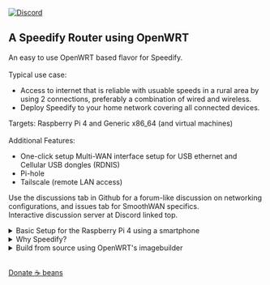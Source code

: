 [![Discord](https://badgen.net/discord/members/AxSSjpgwjx)](https://discord.gg/AxSSjpgwjx) 
## A Speedify Router using OpenWRT
An easy to use OpenWRT based flavor for Speedify. <br>
<br>
Typical use case: 
- Access to internet that is reliable with usuable speeds in a rural area by using 2 connections, preferably a combination of wired and wireless.
- Deploy Speedify to your home network covering all connected devices.

Targets: Raspberry Pi 4 and Generic x86_64 (and virtual machines) <br> <br>
Additional Features: 
-  One-click setup Multi-WAN interface setup for USB ethernet and Cellular USB dongles (RDNIS)
-  Pi-hole 
-  Tailscale (remote LAN access)


Use the discussions tab in Github for a forum-like discussion on networking configurations, and issues tab for SmoothWAN specifics.  
Interactive discussion server at Discord linked top. <br>

<details>
<summary>Basic Setup for the Raspberry Pi 4 using a smartphone</summary>
- Download the file from the sidebar and follow the instructions to setup the microSD card. <br>
- Connect as follows, the MAC address is printed on each device, usually at the back, note it down: <br>
<img src="https://github.com/TalalMash/SmoothWAN-web/raw/main/Basic%20Setup%20Guide%20assets/usb.jpg" width="300"/> <br>
<img src="https://github.com/TalalMash/SmoothWAN-web/raw/main/Basic%20Setup%20Guide%20assets/1a.svg" width="400"/> <br>
- The Raspberry Pi 4 is now broadcasting as an access point for easy configuration, connect to "SmoothWAN Setup": <br>
<img src="https://github.com/TalalMash/SmoothWAN-web/raw/main/Basic%20Setup%20Guide%20assets/1.png" width="300"/> <br>
- Visit 192.168.3.1 in your browser and login, there is no password set: <br>
<img src="https://github.com/TalalMash/SmoothWAN-web/raw/main/Basic%20Setup%20Guide%20assets/2.png" width="300"/> <br>
<img src="https://github.com/TalalMash/SmoothWAN-web/raw/main/Basic%20Setup%20Guide%20assets/3.png" width="300"/> <br>
- You will be greeted with brief instructions in the UI, it's time to setup the WANs as in the diagram: <br>
<img src="https://github.com/TalalMash/SmoothWAN-web/raw/main/Basic%20Setup%20Guide%20assets/4.png" width="300"/> <br>
<img src="https://github.com/TalalMash/SmoothWAN-web/raw/main/Basic%20Setup%20Guide%20assets/5.png" width="300"/> <br>
- Type the name of the first ISP, "ISP1" as in this example, you can tape a label on the USB ethernet for easy identification: <br>
  <img src="https://github.com/TalalMash/SmoothWAN-web/raw/main/Basic%20Setup%20Guide%20assets/6.png" width="300"/> <br>
  <img src="https://github.com/TalalMash/SmoothWAN-web/raw/main/Basic%20Setup%20Guide%20assets/7.png" width="300"/> <br>
- Notice the last 6 charchters in newdev, select the correct ending address for the USB ethernet that's plugged in to "ISP1" as you noted the addresses before, click Save and Apply and add the same for ISP2 and more: <br>
<img src="https://github.com/TalalMash/SmoothWAN-web/raw/main/Basic%20Setup%20Guide%20assets/8.png" width="300"/> <br>
- Time to install Speedify! Head over to VPN->Speedify: <br>
<img src="https://github.com/TalalMash/SmoothWAN-web/raw/main/Basic%20Setup%20Guide%20assets/9.png" width="300"/> <br>
- Click "Trigger Install/Update": <br>
<img src="https://github.com/TalalMash/SmoothWAN-web/raw/main/Basic%20Setup%20Guide%20assets/10.png" width="300"/> <br>
- Click "View Log" tab, it should read as "Speedify is installed" at the end of the line: <br>
<img src="https://github.com/TalalMash/SmoothWAN-web/raw/main/Basic%20Setup%20Guide%20assets/11.png" width="300"/> <br>
- Head to Status->Overview: <br>
<img src="https://github.com/TalalMash/SmoothWAN-web/raw/main/Basic%20Setup%20Guide%20assets/12.png" width="300"/> <br>
- You will be greeted with Speedify app, login: <br>
<img src="https://github.com/TalalMash/SmoothWAN-web/raw/main/Basic%20Setup%20Guide%20assets/13.png" width="300"/> <br>
- Navigate to settings, and enable "Connect at Startup": <br>
<img src="https://github.com/TalalMash/SmoothWAN-web/raw/main/Basic%20Setup%20Guide%20assets/14.png" width="300"/> <br>
<img src="https://github.com/TalalMash/SmoothWAN-web/raw/main/Basic%20Setup%20Guide%20assets/15.png" width="300"/> <br>
<img src="https://github.com/TalalMash/SmoothWAN-web/raw/main/Basic%20Setup%20Guide%20assets/16.png" width="300"/> <br>
- Time to connect a WiFi AP if needed, the internal WiFi of the RPi4 is poor for general usage, connect using RPi4's Ethernet to a configured AP: <br>
<img src="https://github.com/TalalMash/SmoothWAN-web/raw/main/Basic%20Setup%20Guide%20assets/2a.svg" width="300"/> <br>
<img src="https://github.com/TalalMash/SmoothWAN-web/raw/main/Basic%20Setup%20Guide%20assets/17.png" width="300"/> <br>
- After switching over to WiFi AP, head over to 192.168.3.1 and disable internal WiFI: <br>
<img src="https://github.com/TalalMash/SmoothWAN-web/raw/main/Basic%20Setup%20Guide%20assets/18.png" width="300"/> <br>
- Setup a password for SmoothWAN admin page: <br>
<img src="https://github.com/TalalMash/SmoothWAN-web/raw/main/Basic%20Setup%20Guide%20assets/19.png" width="300"/> <br>
<img src="https://github.com/TalalMash/SmoothWAN-web/raw/main/Basic%20Setup%20Guide%20assets/20.png" width="300"/> <br>
- All done, enjoy! <br>
</details>

<details> 
<summary>Why Speedify?</summary>
- SDWAN-esque: Having one exit IP address like any VPN, sessions are uninterrupted. Data is duplicated (mirrored) across WANs for sensitive connections such as VoIP, video calls, and games for "seamless migration" on fault for the speed of the fastest WAN while simulatenously aggregating (splitting) bulk data across WANs per packet for the speed of the combined WANs as bulk data transfers tolerates instability.  <br>
- Per-WAN rating system that's based on jitter, latency, stability, and speed variations over a period of time to prevent an unstable WAN from impacting total aggregation performance. (e.g increases faulty WAN action intervals between repetitive failures)<br>
- Per-WAN VPN transport protocol for best performance in Auto mode; Protocols: HTTPS(web browsing disguise), UDP, TCP, TCP Multi.<br>
- "TCP Multiple" transport protocol feature, A.K.A parallel transfer channels in other software, allows maximum speed to be achieved on high latency, lossy, and far VPN region servers with commonly used TCP congestion controllers. <br>
- Automatic packet aggregation weighing for largely asymmetric and heterogenous WANs. Slowly adapts to speed variations.<br>
- A buffer to prevent TCP reordering. <br>
- An option for using a WAN for boost only mode with configurable speed trigger and backup only mode (low data consumption, depends on primary WAN quality rating). <br>
- TCP transport mode implements pacing (effects: low UDP-over-TCP latency overhead, no TCP-over-TCP performance degradation) <br>
- Instant server region selection for region restricted services. Other services require fixed IP/server. <br>
- Switching critical settings such as protocols, modes, and adding new WANs without measurable disruption other than latency variation on the aggregation channel. <br>
<br>
  Most of the observations listed were observed with Speedify's log files and network simulation tools.
</details>

<details>
<summary>Build from source using OpenWRT's imagebuilder</summary>
  - Grab your imagebuilder device target archive from: https://downloads.openwrt.org/releases/21.02.1/targets/ <br>
  - Copy files, packages, and the corresponding build.sh and .config from devconfigs folder for your device to imagebuilder root. <br>
  - Run "sh build.sh" <br>
  - Images will be located in bin/<device target> <br>
</details><br>

[Donate ☕ beans](https://www.paypal.com/paypalme/talalmsb/1)

